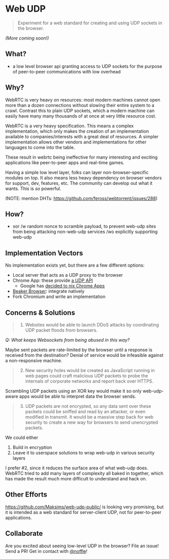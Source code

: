 # Web UDP
> Experiment for a web standard for creating and using UDP sockets in the browser.

*(More coming soon!)*

## What?

- a low level browser api granting access to UDP sockets for the purpose of peer-to-peer communications with low overhead

## Why?

WebRTC is very heavy on resources: most modern machines cannot open more than a
dozen connections without slowing their entire system to a crawl. Contrast this
to plain UDP sockets, which a modern machine can easily have many many thousands
of at once at very little resource cost.

WebRTC is a very heavy specification. This means a complex implementation, which
only makes the creation of an implementation available to companies/interests
with a great deal of resources. A simpler implementation allows other vendors
and implementations for other languages to come into the table.

These result in webrtc being ineffective for many interesting and exciting
applications like peer-to-peer apps and real-time games.

Having a simple low level layer, folks can layer non-browser-specific modules on
top. It also means less heavy dependency on browser vendors for support, dev,
features, etc. The community can develop out what it wants. This is *so*
powerful.

(NOTE: mention DHTs: https://github.com/feross/webtorrent/issues/288)

## How?

- xor /w random nonce to scramble payload, to prevent web-udp sites from being
  attacking non-web-udp services /wo explicitly supporting web-udp

## Implementation Vectors

No implementation exists yet, but there are a few different options:

- Local server that acts as a UDP proxy to the browser
- Chrome App: these provide [a UDP API](https://developer.chrome.com/apps/sockets_udp)
  - Google has [decided to nix Chrome Apps](https://blog.chromium.org/2016/08/from-chrome-apps-to-web.html)
- [Beaker Browser](https://github.com/beakerbrowser/beaker): integrate natively
- Fork Chromium and write an implementation

## Concerns & Solutions

> 1. Websites would be able to launch DDoS attacks by coordinating UDP packet
>    floods from browsers.

*Q: What keeps Websockets from being abused in this way?*

Maybe sent packets are rate-limited by the browser until a response is received
from the destination? Denial of service would be infeasible against a
non-responsive machine.

> 2. New security holes would be created as JavaScript running in web pages
>    could craft malicious UDP packets to probe the internals of corporate
>    networks and report back over HTTPS.

Scrambling UDP packets using an XOR key would make it so only web-udp-aware apps
would be able to interpret data the browser sends.

> 3. UDP packets are not encrypted, so any data sent over these packets could be
>    sniffed and read by an attacker, or even modified in transmit. It would be
>    a massive step back for web security to create a new way for browsers to
>    send unencrypted packets.

We could either

1. Build in encryption
2. Leave it to userspace solutions to wrap web-udp in various security layers

I prefer #2, since it reduces the surface area of what web-udp does. WebRTC
tried to add many layers of complexity all baked in together, which has made the
result much more difficult to understand and hack on.

## Other Efforts

https://github.com/Maksims/web-udp-public/ is looking very promising, but it is intended as a web standard for server-client UDP, not for peer-to-peer applications.

## Collaborate

Are you excited about seeing low-level UDP in the browser? File an issue! Send a
PR! Get in contact with [@noffle](https://twitter.com/noffle)!
